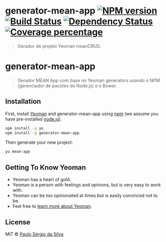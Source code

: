 # generator-mean-app [![NPM version][npm-image]][npm-url] [![Build Status][travis-image]][travis-url] [![Dependency Status][daviddm-image]][daviddm-url] [![Coverage percentage][coveralls-image]][coveralls-url]
> Gerador de projeto Yeoman meanCRUD.


# generator-mean-app
> Gerador MEAN App com base no Yeoman generators usando o NPM (gerenciador de pacotes do Node.js) e o Bower.

## Installation

First, install [Yeoman](http://yeoman.io) and generator-mean-app using [npm](https://www.npmjs.com/) (we assume you have pre-installed [node.js](https://nodejs.org/)).

```bash
npm install -g yo
npm install -g generator-mean-app
```

Then generate your new project:

```bash
yo mean-app
```

## Getting To Know Yeoman

 * Yeoman has a heart of gold.
 * Yeoman is a person with feelings and opinions, but is very easy to work with.
 * Yeoman can be too opinionated at times but is easily convinced not to be.
 * Feel free to [learn more about Yeoman](http://yeoman.io/).

## License

MIT © [Paulo Sérgio da Silva]()


[npm-image]: https://badge.fury.io/js/generator-mean-app.svg
[npm-url]: https://npmjs.org/package/generator-mean-app
[travis-image]: https://travis-ci.org/pssilva/generator-mean-app.svg?branch=master
[travis-url]: https://travis-ci.org/pssilva/generator-mean-app
[daviddm-image]: https://david-dm.org/pssilva/generator-mean-app.svg?theme=shields.io
[daviddm-url]: https://david-dm.org/pssilva/generator-mean-app
[coveralls-image]: https://coveralls.io/repos/pssilva/generator-mean-app/badge.svg
[coveralls-url]: https://coveralls.io/r/pssilva/generator-mean-app


